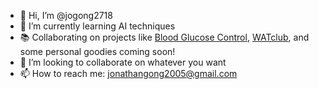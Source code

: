 - 👋 Hi, I’m @jogong2718
- 🌱 I’m currently learning AI techniques
- 📚 Collaborating on projects like [Blood Glucose Control](https://github.com/RobotPsychologist/bg_control), [WATclub](https://github.com/Brucewang15/WatMeet), and some personal goodies coming soon!
- 💞️ I’m looking to collaborate on whatever you want
- 📫 How to reach me: jonathangong2005@gmail.com


<!---
jogong2718/jogong2718 is a ✨ special ✨ repository because its `README.md` (this file) appears on your GitHub profile.
You can click the Preview link to take a look at your changes.
--->
